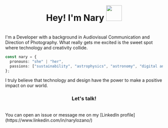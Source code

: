 <h1 align="center"> Hey! I'm Nary </a>
<img src="https://media.giphy.com/media/VgCDAzcKvsR6OM0uWg/giphy.gif" width="50">
</h1>
<br/>
<div>
I'm a Developer with a background in Audiovisual Communication and Direction of Photography. What really gets me excited is the sweet spot where technology and creativity collide.

```ts
const nary = {
  pronouns: "she" | "her",
  passions: ["sustainability", "astrophysics", "astronomy", "digital animation", "scientific divulgation", "design"]
};
```

I truly believe that technology and design have the power to make a positive impact on our world.

<h3 align="center">Let's talk! </h3>
<br/>
You can open an issue or message me on my [LinkedIn profile](https://www.linkedin.com/in/narylozano/)


